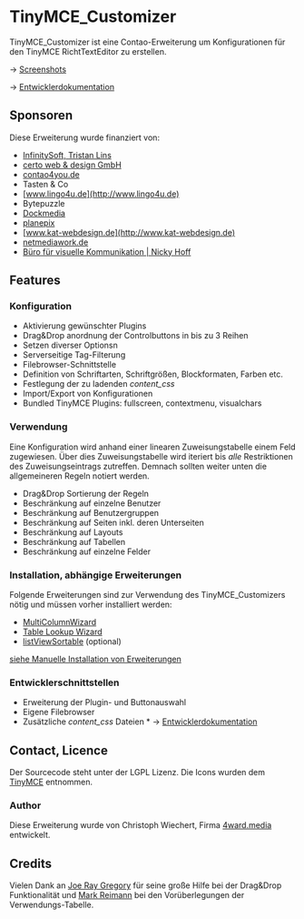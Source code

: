 TinyMCE_Customizer
==================
TinyMCE_Customizer ist eine Contao-Erweiterung um Konfigurationen für den TinyMCE RichtTextEditor zu erstellen.

→ [Screenshots](_SCREENS/index.md)

→ [Entwicklerdokumentation](DEVELOPER.md)

Sponsoren
---------
Diese Erweiterung wurde finanziert von:

* [InfinitySoft, Tristan Lins](http://www.infinitysoft.de)
* [certo web & design GmbH](http://www.certo-net.ch)
* [contao4you.de](http://contao4you.de)
* Tasten & Co
* [www.lingo4u.de](http://www.lingo4u.de)
* Bytepuzzle
* [Dockmedia](http://www.dockmedia.de)
* [planepix](www.weitzeldesign.de)
* [www.kat-webdesign.de](http://www.kat-webdesign.de)
* [netmediawork.de](http://netmediawork.de)
* [Büro für visuelle Kommunikation | Nicky Hoff](http://www.hofff.com)

Features
--------

### Konfiguration
* Aktivierung gewünschter Plugins
* Drag&Drop anordnung der Controlbuttons in bis zu 3 Reihen
* Setzen diverser Optionsn
* Serverseitige Tag-Filterung
* Filebrowser-Schnittstelle
* Definition von Schriftarten, Schriftgrößen, Blockformaten, Farben etc.
* Festlegung der zu ladenden *content_css*
* Import/Export von Konfigurationen
* Bundled TinyMCE Plugins: fullscreen, contextmenu, visualchars

### Verwendung
Eine Konfiguration wird anhand einer linearen Zuweisungstabelle einem Feld zugewiesen. Über dies Zuweisungstabelle
wird iteriert bis *alle* Restriktionen des Zuweisungseintrags zutreffen. Demnach sollten weiter unten die allgemeineren
Regeln notiert werden.

* Drag&Drop Sortierung der Regeln
* Beschränkung auf einzelne Benutzer
* Beschränkung auf Benutzergruppen
* Beschränkung auf Seiten inkl. deren Unterseiten
* Beschränkung auf Layouts
* Beschränkung auf Tabellen
* Beschränkung auf einzelne Felder

### Installation, abhängige Erweiterungen
Folgende Erweiterungen sind zur Verwendung des TinyMCE_Customizers nötig und müssen vorher installiert werden:

* [MultiColumnWizard](http://www.contao.org/de/extension-list/view/MultiColumnWizard.de.html)
* [Table Lookup Wizard](http://www.contao.org/de/extension-list/view/tablelookupwizard.de.html)
* [listViewSortable](https://github.com/psi-4ward/listViewSortable) (optional)

[siehe Manuelle Installation von Erweiterungen](https://www.contao-community.de/showthread.php?76-Third-Party-Erweiterungen-manuell-installieren)


### Entwicklerschnittstellen
* Erweiterung der Plugin- und Buttonauswahl
* Eigene Filebrowser
* Zusätzliche *content_css* Dateien
                          * 
→ [Entwicklerdokumentation](DEVELOPER.md)

Contact, Licence
----------------
Der Sourcecode steht unter der LGPL Lizenz.
Die Icons wurden dem [TinyMCE](http://tinymce.com) entnommen.

### Author
Diese Erweiterung wurde von Christoph Wiechert, Firma [4ward.media](http://www.4wardmedia.de) entwickelt.

Credits
--------
Vielen Dank an [Joe Ray Gregory](http://www.may17.de) für seine große Hilfe bei der Drag&Drop Funktionalität
und [Mark Reimann](http://www.mediendepot-ruhr.de) bei den Vorüberlegungen der Verwendungs-Tabelle.
